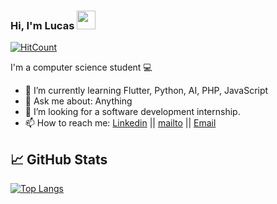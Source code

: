 ### Hi, I'm Lucas <img src="https://raw.githubusercontent.com/MartinHeinz/MartinHeinz/master/wave.gif" width="30px">
[![HitCount](http://hits.dwyl.com/WSixx/WSixx.svg)](http://hits.dwyl.com/WSixx/WSixx)

I'm a computer science student 💻

- 🌱 I’m currently learning Flutter, Python, AI, PHP, JavaScript
- 💬 Ask me about: Anything
- 👯 I’m looking for a software development internship.
- 📫 How to reach me:  [Linkedin](https://www.linkedin.com/in/lucassgonçalves/) || [mailto](lucas.2007s@gmail.com) || [Email](lucas.goncalves35@aluno.unip.br)

## &#x1f4c8; GitHub Stats

[![Top Langs](https://github-readme-stats.vercel.app/api/top-langs/?username=WSixx&layout=compact)](https://github.com/anuraghazra/github-readme-stats)
